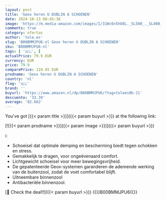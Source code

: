```yaml
---
layout: post
title: 'Geox heren U DUBLIN A SCHOENEN'
date: 2024-10-13 00:45:38
image: 'https://m.media-amazon.com/images/I/31Wc6n5hO8L._SL500_._SL400_.jpg'
comments: true
category: ofertas
author: 'tole.es'
slug: 'B00BMMJPU6-nl Geox heren U DUBLIN A SCHOENEN'
sku: 'B00BMMJPU6-nl'
tags: [ '🇳🇱', ]
actualPrice: 79.9 EUR
currency: EUR
price: 79.9
comparePrice: 119.95 EUR
prodname: 'Geox heren U DUBLIN A SCHOENEN'
country: 'nl'
flag: '🇳🇱'
brand: ''
buyurl: 'https://www.amazon.nl/dp/B00BMMJPU6/?tag=tolees0b-21'
descuento: '33.39'
average: '82.662'
---
```


You've got [{{< param title >}}]({{< param buyurl >}}) at the following link:

[![{{< param prodname >}}]({{< param image >}})]({{< param buyurl >}})

ℹ️:

- Schoeisel dat optimale demping en bescherming biedt tegen schokken en stress.
- Gemakkelijk te dragen, voor ongeëvenaard comfort.
- Lichtgewicht schoeisel voor meer bewegingsvrijheid.
- De gepatenteerde Geox-systemen garanderen de ademende werking van de buitenzool, zodat de voet comfortabel blijft.
- Uitneembare binnenzool
- Antibacteriële binnenzool.

[🛒 Check the deal!!]({{< param buyurl >}})
{{<world>}}B00BMMJPU6{{</world>}}
